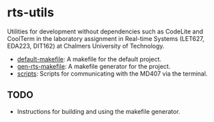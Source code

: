 # rts-utils
Utilities for development without dependencies such as CodeLite and CoolTerm in
the laboratory assignment in Real-time Systems (LET627, EDA223, DIT162) at
Chalmers University of Technology.

* [default-makefile](default-makefile): A makefile for the default project.
* [gen-rts-makefile](gen-rts-makefile): A makefile generator for the project.
* [scripts](scripts): Scripts for communicating with the MD407 via the terminal.

## TODO
* Instructions for building and using the makefile generator.
